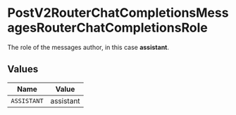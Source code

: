 # PostV2RouterChatCompletionsMessagesRouterChatCompletionsRole

The role of the messages author, in this case **assistant**.


## Values

| Name        | Value       |
| ----------- | ----------- |
| `ASSISTANT` | assistant   |
